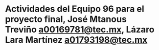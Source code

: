 # Actividades del Equipo 96 para el proyecto final, José Mtanous Treviño a00169781@tec.mx, Lázaro Lara Martínez a01793198@tec.mx
